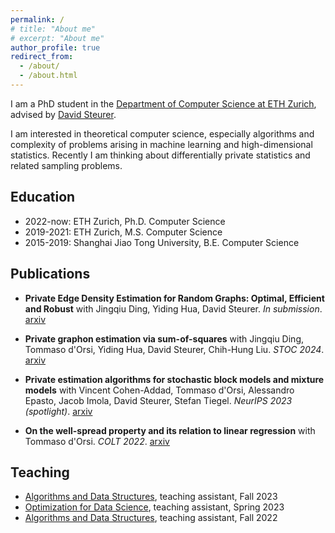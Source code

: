 ```yaml
---
permalink: /
# title: "About me"
# excerpt: "About me"
author_profile: true
redirect_from: 
  - /about/
  - /about.html
---
```


I am a PhD student in the [Department of Computer Science at ETH Zurich](https://inf.ethz.ch), advised by [David Steurer](https://www.dsteurer.org).

I am interested in theoretical computer science, especially algorithms and complexity of problems arising in machine learning and high-dimensional statistics.
Recently I am thinking about differentially private statistics and related sampling problems.

## Education

- 2022-now: ETH Zurich, Ph.D. Computer Science
- 2019-2021: ETH Zurich, M.S. Computer Science
- 2015-2019: Shanghai Jiao Tong University, B.E. Computer Science


## Publications

- **Private Edge Density Estimation for Random Graphs: Optimal, Efficient and Robust** with Jingqiu Ding, Yiding Hua, David Steurer. *In submission*. [arxiv](https://arxiv.org/abs/2405.16663)

- **Private graphon estimation via sum-of-squares** with Jingqiu Ding, Tommaso d'Orsi, Yiding Hua, David Steurer, Chih-Hung Liu. *STOC 2024*. [arxiv](https://arxiv.org/abs/2403.12213)

- **Private estimation algorithms for stochastic block models and mixture models** with Vincent Cohen-Addad, Tommaso d'Orsi, Alessandro Epasto, Jacob Imola, David Steurer, Stefan Tiegel. *NeurIPS 2023 (spotlight)*. [arxiv](https://arxiv.org/abs/2301.04822)

- **On the well-spread property and its relation to linear regression** with Tommaso d'Orsi. *COLT 2022*. [arxiv](https://arxiv.org/abs/2206.08092)


## Teaching

- [Algorithms and Data Structures](https://cadmo.ethz.ch/education/lectures/HS23/DA/index.html), teaching assistant, Fall 2023
- [Optimization for Data Science](https://ti.inf.ethz.ch/ew/courses/ODS23/index.html), teaching assistant, Spring 2023
- [Algorithms and Data Structures](https://cadmo.ethz.ch/education/lectures/HS22/DA/index.html), teaching assistant, Fall 2022
